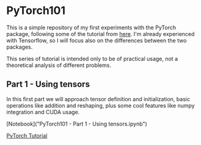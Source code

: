 # PyTorch101
This is a simple repository of my first experiments with the PyTorch package, following some of the tutorial from [here](https://pytorch.org/tutorials/beginner/deep_learning_60min_blitz.html).
I'm already experienced with Tensorflow, so I will focus also on the differences between the two packages.

This series of tutorial is intended only to be of practical usage, not a theoretical analysis of different problems.

## Part 1 - Using tensors
In this first part we will approach tensor definition and initialization, basic operations like addition and reshaping, plus some cool features like numpy integration and CUDA usage.

[Notebook]("PyTorch101 - Part 1 - Using tensors.ipynb")

[PyTorch Tutorial](https://pytorch.org/tutorials/beginner/blitz/tensor_tutorial.html)
